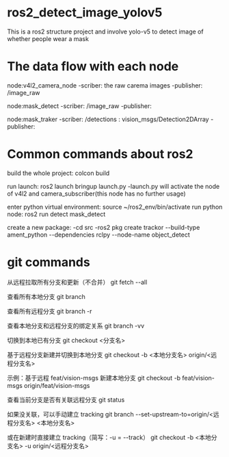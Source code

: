 # ros2_detect_image_yolov5
This is a ros2 structure project and involve yolo-v5 to detect image of whether people wear a mask

# The data flow with each node
node:v4l2_camera_node
-scriber: the raw carema images
-publisher: /image_raw

node:mask_detect
-scriber: /image_raw
-publisher: 

node:mask_traker
-scriber: /detections : vision_msgs/Detection2DArray
-publisher: 

# Common commands about ros2
build the whole project: colcon build

run launch: ros2 launch bringup launch.py
-launch.py will activate the node of v4l2 and camera_subscriber(this node has no further usage)

enter python virtual environment: source ~/ros2_env/bin/activate
run python node: ros2 run detect mask_detect

create a new package: 
-cd src
-ros2 pkg create trackor --build-type ament_python --dependencies rclpy --node-name object_detect 

# git commands
从远程拉取所有分支和更新（不合并）
git fetch --all

查看所有本地分支
git branch

查看所有远程分支
git branch -r

查看本地分支和远程分支的绑定关系
git branch -vv

切换到本地已有分支
git checkout <分支名>

基于远程分支新建并切换到本地分支
git checkout -b <本地分支名> origin/<远程分支名>

示例：基于远程 feat/vision-msgs 新建本地分支
git checkout -b feat/vision-msgs origin/feat/vision-msgs

查看当前分支是否有关联远程分支
git status

如果没关联，可以手动建立 tracking
git branch --set-upstream-to=origin/<远程分支名> <本地分支名>

或在新建时直接建立 tracking（简写：-u = --track）
git checkout -b <本地分支名> -u origin/<远程分支名>


